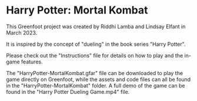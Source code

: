 # Harry Potter: Mortal Kombat

This Greenfoot project was created by Riddhi Lamba and Lindsay Elfant in March 2023.

It is inspired by the concept of "dueling" in the book series "Harry Potter".

Please check out the "Instructions" file for details on how to play and the in-game features.

The "HarryPotter-MortalKombat.gfar" file can be downloaded to play the game directly on Greenfoot, while the assets and code files can all be found in the "HarryPotter-MortalKombat" folder. A full demo of the game can be found in the "Harry Potter Dueling Game.mp4" file.
